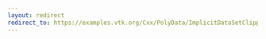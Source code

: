```yaml
---
layout: redirect
redirect_to: https://examples.vtk.org/Cxx/PolyData/ImplicitDataSetClipping/
---
```

